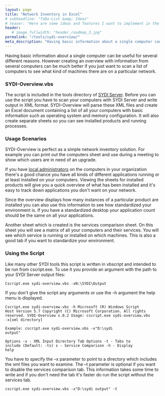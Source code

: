 ```yaml
---
layout: page
title: "Network Inventory in Excel"
# subheadline: "ToDo-List &amp; Ideas"
# teaser: "Here are some ideas and features I want to implement in the future."
header:
   # image_fullwidth: "header_roadmap_3.jpg"
permalink: "/tools/sydi-overview/"
meta_description: "Having basic information about a single computer can be useful for several different reasons. However creating an overview with information from several computers can be much better if you just want to scan a list of computers to see what kind of machines there are on a particular network."
---
```

Having basic information about a single computer can be useful for several different reasons. However creating an overview with information from several computers can be much better if you just want to scan a list of computers to see what kind of machines there are on a particular network.

<h3>SYDI-Overview.vbs</h3>

The script is included in the tools directory of <a href="http://sydiproject.com/products/sydi-server/">SYDI Server</a>. Before you can use the script you have to scan your computers with SYDI Server and write output in XML format. SYDI-Overview will parse these XML files and create an Excel document containing a list of all your computers with basic information such as operating system and memory configuration. It will also create separate sheets so you can see installed products and running processes.

<h3>Usage Scenarios</h3>

SYDI-Overview is perfect as a simple network inventory solution. For example you can print out the computers sheet and use during a meeting to show which users are in need of an upgrade.

If you have <a href="http://sydiproject.com/tools/sydi-audit-localgroups/">local administrators</a> on the computers in your organization there's a good chance you have all kinds of different applications running or at least installed on your computers. Viewing the sheets for installed products will give you a quick overview of what has been installed and it's easy to track down applications you don't want on your network.

Since the overview displays how many instances of a particular product are installed you can also use this information to see how standardized your environment is. If you have a standardized desktop your application count should be the same on all your applications.

Another sheet which is created is the services comparison sheet. On this sheet you will see a matrix of all your computers and their services. You will see which service is running or installed on which machines. This is also a good tab if you want to standardize your environment.

<h3>Using the Script</h3>

Like many other SYDI tools this script is written in vbscript and intended to be run from cscript.exe. To use it you provide an argument with the path to your SYDI Server output files:

<code>Cscript.exe sydi-overview.vbs -xN:\SYDI\Output</code>

If you don't give the script any arguments or use the –h argument the help menu is displayed.

<code>Cscript.exe sydi-overview.vbs -h
Microsoft (R) Windows Script Host Version 5.7
Copyright (C) Microsoft Corporation. All rights reserved.
SYDI-Overview v.0.2
Usage: cscript.exe sydi-overview.vbs -x[xml directory]</code>

<code>Example:
cscript.exe sydi-overview.vbs -x"D:\sydi output"</code>

<code>Options
 -x     - XML Input Directory
Tab Options
 -t     - Tabs to include (Default: -ts)
   s    - Service Comparison
 -h     - Display help</code>

You have to specify the –x parameter to point to a directory which includes the xml files you want to examine. The –t parameter is optional if you want to disable the services comparison tab. This information takes some time to write and if you don't need the tab it's faster do run the script without the services tab.

<code>cscript.exe sydi-overview.vbs -x"D:\sydi output" -t</code>
